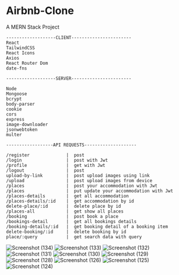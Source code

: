 # Airbnb-Clone
A MERN Stack Project

    -------------------CLIENT-----------------------
    React
    TailwindCSS
    React Icons
    Axios
    React Router Dom
    date-fns

    -------------------SERVER-----------------------
    
    Node
    Mongoose
    bcrypt
    body-parser
    cookie
    cors
    express
    image-downloader
    jsonwebtoken
    multer
    
    ------------------API REQUESTS--------------------

    /register              |  post
    /login                 |  post with Jwt
    /profile               |  get with Jwt
    /logout                |  post
    upload-by-link         |  post upload images using link
    /upload                |  post upload images from device
    /places                |  post your accommodation with Jwt
    /places                |  put update your accommodation with Jwt
    /places-details        |  get all accommodation
    /places-details/:id    |  get accommodation by id
    delete-place/:id       |  delete place by id
    /places-all            |  get show all places
    /booking               |  post book a place
    /bookings-detail       |  get all bookings details
    /booking-details/:id   |  get booking detail of a booking item
    delete-booking/:id     |  delete booking by id
    place/:query           |  get search data with query



![Screenshot (134)](https://github.com/rBhagat4196/Airbnb-Clone/assets/111336352/99c03490-8a7b-4684-ab89-9c0ed883e650)
![Screenshot (133)](https://github.com/rBhagat4196/Airbnb-Clone/assets/111336352/ee4078be-227d-44a0-b750-1d68fe8e1109)
![Screenshot (132)](https://github.com/rBhagat4196/Airbnb-Clone/assets/111336352/8f1e461f-cc52-44c9-98f9-a6370e4866b9)
![Screenshot (131)](https://github.com/rBhagat4196/Airbnb-Clone/assets/111336352/823a4e14-0938-41c4-8806-a1dab5bc780c)
![Screenshot (130)](https://github.com/rBhagat4196/Airbnb-Clone/assets/111336352/4de495ae-8cad-4ded-9bb4-1bcdaf2ee8c9)
![Screenshot (129)](https://github.com/rBhagat4196/Airbnb-Clone/assets/111336352/f153614e-7c48-4734-b269-06b6430a82e1)
![Screenshot (128)](https://github.com/rBhagat4196/Airbnb-Clone/assets/111336352/1f831ed1-7a35-4d2a-9dd4-059d1c0fda4c)
![Screenshot (126)](https://github.com/rBhagat4196/Airbnb-Clone/assets/111336352/e19b1e22-be44-4709-a7da-4db1be7018ee)
![Screenshot (125)](https://github.com/rBhagat4196/Airbnb-Clone/assets/111336352/add76a2e-55ca-4aa3-bfcc-febf4cd44ebd)
![Screenshot (124)](https://github.com/rBhagat4196/Airbnb-Clone/assets/111336352/87249d69-fba2-4195-8ca2-7289a55b9182)

    

    